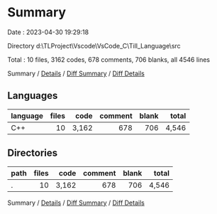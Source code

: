 # Summary

Date : 2023-04-30 19:29:18

Directory d:\\TLProject\\Vscode\\VsCode_C\\Till_Language\\src

Total : 10 files,  3162 codes, 678 comments, 706 blanks, all 4546 lines

Summary / [Details](details.md) / [Diff Summary](diff.md) / [Diff Details](diff-details.md)

## Languages
| language | files | code | comment | blank | total |
| :--- | ---: | ---: | ---: | ---: | ---: |
| C++ | 10 | 3,162 | 678 | 706 | 4,546 |

## Directories
| path | files | code | comment | blank | total |
| :--- | ---: | ---: | ---: | ---: | ---: |
| . | 10 | 3,162 | 678 | 706 | 4,546 |

Summary / [Details](details.md) / [Diff Summary](diff.md) / [Diff Details](diff-details.md)